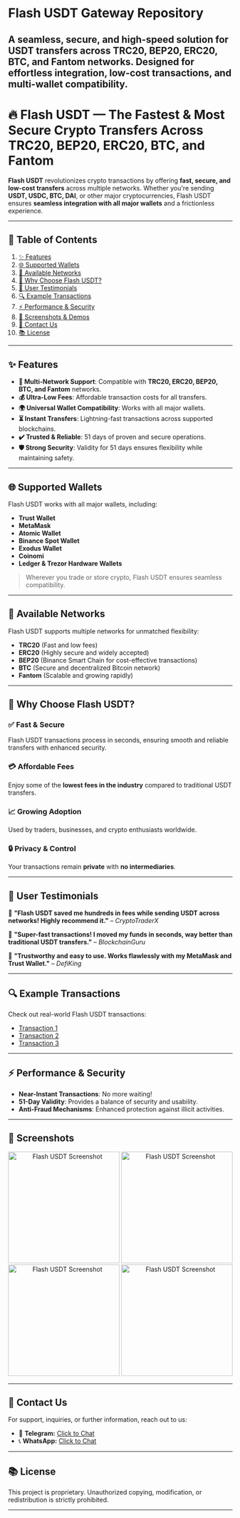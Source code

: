 # Flash USDT Gateway Repository
## A seamless, secure, and high-speed solution for USDT transfers across TRC20, BEP20, ERC20, BTC, and Fantom networks. Designed for effortless integration, low-cost transactions, and multi-wallet compatibility.

# 🔥 **Flash USDT** — The Fastest & Most Secure Crypto Transfers Across TRC20, BEP20, ERC20, BTC, and Fantom

**Flash USDT** revolutionizes crypto transactions by offering **fast, secure, and low-cost transfers** across multiple networks. Whether you're sending **USDT, USDC, BTC, DAI**, or other major cryptocurrencies, Flash USDT ensures **seamless integration with all major wallets** and a frictionless experience.

---

## 🐜 **Table of Contents**

1. [✨ Features](#-features)
2. [🌐 Supported Wallets](#-supported-wallets)
3. [🔗 Available Networks](#-available-networks)
4. [🚀 Why Choose Flash USDT?](#-why-choose-flash-usdt)
5. [📰 User Testimonials](#-user-testimonials)
6. [🔍 Example Transactions](#-example-transactions)
7. [⚡ Performance & Security](#-performance--security)
8. [📸 Screenshots & Demos](#-screenshots--demos)
9. [💬 Contact Us](#-contact-us)
10. [📚 License](#-license)

---

## ✨ **Features**

- **🚀 Multi-Network Support**: Compatible with **TRC20, ERC20, BEP20, BTC, and Fantom** networks.
- **💰 Ultra-Low Fees**: Affordable transaction costs for all transfers.
- **🌍 Universal Wallet Compatibility**: Works with all major wallets.
- **⏳ Instant Transfers**: Lightning-fast transactions across supported blockchains.
- **✔️ Trusted & Reliable**: 51 days of proven and secure operations.
- **🛡️ Strong Security**: Validity for 51 days ensures flexibility while maintaining safety.

---

## 🌐 **Supported Wallets**

Flash USDT works with all major wallets, including:

- **Trust Wallet**
- **MetaMask**
- **Atomic Wallet**
- **Binance Spot Wallet**
- **Exodus Wallet**
- **Coinomi**
- **Ledger & Trezor Hardware Wallets**

> Wherever you trade or store crypto, Flash USDT ensures seamless compatibility.

---

## 🔗 **Available Networks**

Flash USDT supports multiple networks for unmatched flexibility:

- **TRC20** (Fast and low fees)
- **ERC20** (Highly secure and widely accepted)
- **BEP20** (Binance Smart Chain for cost-effective transactions)
- **BTC** (Secure and decentralized Bitcoin network)
- **Fantom** (Scalable and growing rapidly)

---

## 🚀 **Why Choose Flash USDT?**

### ✅ **Fast & Secure**

Flash USDT transactions process in seconds, ensuring smooth and reliable transfers with enhanced security.

### 💳 **Affordable Fees**

Enjoy some of the **lowest fees in the industry** compared to traditional USDT transfers.

### 📈 **Growing Adoption**

Used by traders, businesses, and crypto enthusiasts worldwide.

### 🔒 **Privacy & Control**

Your transactions remain **private** with **no intermediaries**.

---

## 📰 **User Testimonials**

📢 **"Flash USDT saved me hundreds in fees while sending USDT across networks! Highly recommend it."** – *CryptoTraderX*

📢 **"Super-fast transactions! I moved my funds in seconds, way better than traditional USDT transfers."** – *BlockchainGuru*

📢 **"Trustworthy and easy to use. Works flawlessly with my MetaMask and Trust Wallet."** – *DefiKing*

---

## 🔍 **Example Transactions**

Check out real-world Flash USDT transactions:

- [Transaction 1](https://tronscan.org/#/transaction/36ae47718d02bd52fd964b4ca1d34a07aaf99fbf85a8d8ef761164e8fd7e6df9)
- [Transaction 2](https://tronscan.org/#/transaction/f6b8603764fd095f2f3b3f810508a33256e4a85c75f81a9def8625223c9a2de5)
- [Transaction 3](https://tronscan.org/#/transaction/9a5daef95d0ef77417afff2f36226f1e34b90ef98747533a1d7c3455f7332f9c)

---

## ⚡ **Performance & Security**

- **Near-Instant Transactions**: No more waiting!
- **51-Day Validity**: Provides a balance of security and usability.
- **Anti-Fraud Mechanisms**: Enhanced protection against illicit activities.

---

## 📸 **Screenshots**
<p align="center">
  <img width="250" src="https://i.ibb.co/6RTkQMT/Screenshot-2024-10-20-12-33-54-431-com-wallet-crypto-trustapp.jpg" alt="Flash USDT Screenshot">
  <img width="250" src="https://i.ibb.co/8PNJ6jQ/Screenshot-2024-10-20-12-35-19-677-com-wallet-crypto-trustapp.jpg" alt="Flash USDT Screenshot">
  <img width="250" src="https://i.ibb.co/KrtJyRX/Screenshot-2024-10-20-12-34-34-327-com-wallet-crypto-trustapp.jpg" alt="Flash USDT Screenshot">
  <img width="250" src="https://i.ibb.co/R4GNnhj/Screenshot-2024-10-20-12-34-13-931-com-wallet-crypto-trustapp.jpg" alt="Flash USDT Screenshot">
</p>

---

## 💬 **Contact Us**

For support, inquiries, or further information, reach out to us:

- 📩 **Telegram:** [Click to Chat ](https://t.me/flashbyEthan)
- 📞 **WhatsApp:** [Click to Chat](https://wa.me/+447535728729)

---

## 📚 **License**

This project is proprietary. Unauthorized copying, modification, or redistribution is strictly prohibited.

---

